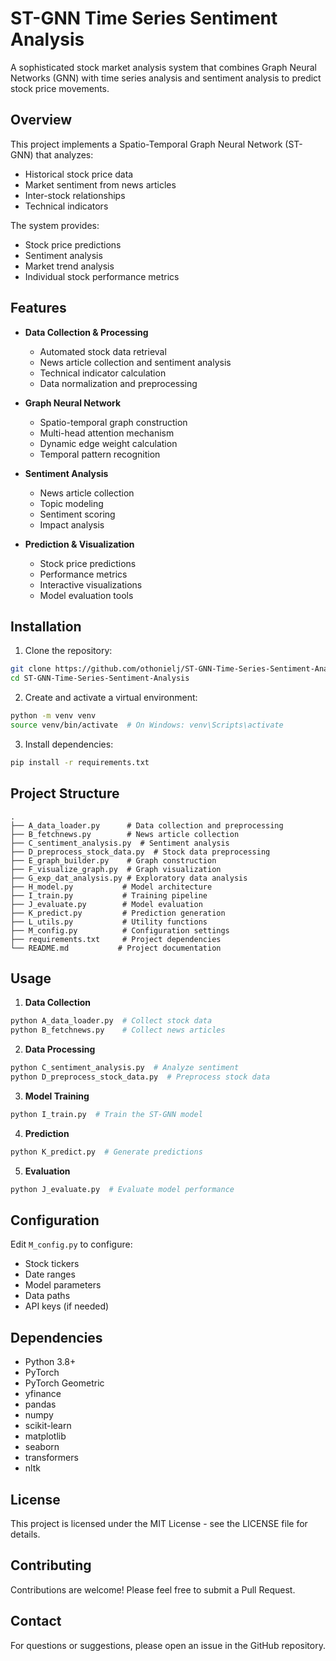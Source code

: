 # ST-GNN Time Series Sentiment Analysis

A sophisticated stock market analysis system that combines Graph Neural Networks (GNN) with time series analysis and sentiment analysis to predict stock price movements.

## Overview

This project implements a Spatio-Temporal Graph Neural Network (ST-GNN) that analyzes:
- Historical stock price data
- Market sentiment from news articles
- Inter-stock relationships
- Technical indicators

The system provides:
- Stock price predictions
- Sentiment analysis
- Market trend analysis
- Individual stock performance metrics

## Features

- **Data Collection & Processing**
  - Automated stock data retrieval
  - News article collection and sentiment analysis
  - Technical indicator calculation
  - Data normalization and preprocessing

- **Graph Neural Network**
  - Spatio-temporal graph construction
  - Multi-head attention mechanism
  - Dynamic edge weight calculation
  - Temporal pattern recognition

- **Sentiment Analysis**
  - News article collection
  - Topic modeling
  - Sentiment scoring
  - Impact analysis

- **Prediction & Visualization**
  - Stock price predictions
  - Performance metrics
  - Interactive visualizations
  - Model evaluation tools

## Installation

1. Clone the repository:
```bash
git clone https://github.com/othonielj/ST-GNN-Time-Series-Sentiment-Analysis.git
cd ST-GNN-Time-Series-Sentiment-Analysis
```

2. Create and activate a virtual environment:
```bash
python -m venv venv
source venv/bin/activate  # On Windows: venv\Scripts\activate
```

3. Install dependencies:
```bash
pip install -r requirements.txt
```

## Project Structure

```
.
├── A_data_loader.py      # Data collection and preprocessing
├── B_fetchnews.py        # News article collection
├── C_sentiment_analysis.py  # Sentiment analysis
├── D_preprocess_stock_data.py  # Stock data preprocessing
├── E_graph_builder.py    # Graph construction
├── F_visualize_graph.py  # Graph visualization
├── G_exp_dat_analysis.py # Exploratory data analysis
├── H_model.py           # Model architecture
├── I_train.py           # Training pipeline
├── J_evaluate.py        # Model evaluation
├── K_predict.py         # Prediction generation
├── L_utils.py           # Utility functions
├── M_config.py          # Configuration settings
├── requirements.txt     # Project dependencies
└── README.md           # Project documentation
```

## Usage

1. **Data Collection**
```bash
python A_data_loader.py  # Collect stock data
python B_fetchnews.py    # Collect news articles
```

2. **Data Processing**
```bash
python C_sentiment_analysis.py  # Analyze sentiment
python D_preprocess_stock_data.py  # Preprocess stock data
```

3. **Model Training**
```bash
python I_train.py  # Train the ST-GNN model
```

4. **Prediction**
```bash
python K_predict.py  # Generate predictions
```

5. **Evaluation**
```bash
python J_evaluate.py  # Evaluate model performance
```

## Configuration

Edit `M_config.py` to configure:
- Stock tickers
- Date ranges
- Model parameters
- Data paths
- API keys (if needed)

## Dependencies

- Python 3.8+
- PyTorch
- PyTorch Geometric
- yfinance
- pandas
- numpy
- scikit-learn
- matplotlib
- seaborn
- transformers
- nltk

## License

This project is licensed under the MIT License - see the LICENSE file for details.

## Contributing

Contributions are welcome! Please feel free to submit a Pull Request.

## Contact

For questions or suggestions, please open an issue in the GitHub repository. 